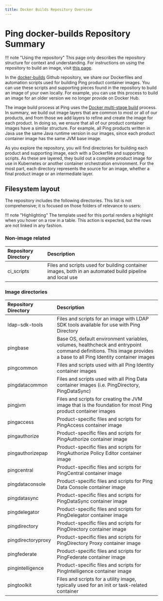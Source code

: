 ```yaml
---
title: Docker Builds Repository Overview
---
```

# Ping docker-builds Repository Summary

!!! note "Using the repository"
    This page only describes the repository structure for context and understanding. For instructions on using the repository to build an image, visit [this page](../how-to/buildLocal.md).

In the [docker-builds](https://github.com/pingidentity/pingidentity-docker-builds) Github repository, we share our Dockerfiles and automation scripts used for building Ping product container images.  You can use these scripts and supporting pieces found in the repository to build an image of your own locally.  For example, you can use this process to build an image for an older version we no longer provide on Docker Hub.

The image build process at Ping uses the [Docker multi-stage build](https://docs.docker.com/build/building/multi-stage/) process.  In summary, we build out image layers that are common to most or all of our products, and from those we add layers to refine and create the image for each product.  In doing so, we ensure that all of our product container images have a similar structure.  For example, all Ping products written in Java use the same Java runtime version in our images, since each product container image has the same JVM base image.

As you explore the repository, you will find directories for building each product and supporting image, each with a Dockerfile and supporting scripts.  As these are layered, they build out a complete product image for use in Kubernetes or another container orchestration environment.  For the most part, each directory represents the source for an image, whether a final product image or an intermediate layer.  

## Filesystem layout

The repository includes the following directories. This list is not comprehensive; it is focused on those folders of relevance to users:

!!! note "Highlighting"
    The template used for this portal renders a highlight when you hover on a row in a table.  This action is expected, but the rows are not linked in any fashion.


### Non-image related
| Repository Directory | Description |
| :--- | :--- |
| ci_scripts | Files and scripts used for building container images, both in an automated build pipeline and local use |


### Image directories
| Repository Directory | Description |
| :--- | :--- |
| ldap-sdk-tools | Files and scripts for an image with LDAP SDK tools available for use with Ping Directory |
| pingbase | Base OS, default environment variables, volumes, healthcheck and entrypoint command definitions.  This image provides a base to all Ping Identity container images |
| pingcommon | Files and scripts used with all Ping Identity container images |
| pingdatacommon | Files and scripts used with all Ping Data container images \(i.e. PingDirectory, PingDataSync\) |
| pingjvm | Files and scripts for creating the JVM image that is the foundation for most Ping product container images |
| pingaccess | Product-specific files and scripts for PingAccess container image|
| pingauthorize | Product-specific files and scripts for PingAuthorize container image |
| pingauthorizepap | Product-specific files and scripts for PingAuthorize Policy Editor container image |
| pingcentral | Product-specific files and scripts for PingCentral container image |
| pingdataconsole | Product-specific files and scripts for Ping Data Console container image |
| pingdatasync | Product-specific files and scripts for PingDataSync container image |
| pingdelegator | Product-specific files and scripts for PingDelegator container image |
| pingdirectory | Product-specific files and scripts for PingDirectory container image |
| pingdirectoryproxy | Product-specific files and scripts for PingDirectory Proxy container image |
| pingfederate | Product-specific files and scripts for PingFederate container image |
| pingintelligence | Product-specific files and scripts for PingIntelligence container image |
| pingtoolkit | Files and scripts for a utility image, typically used for an init or task-related container |
